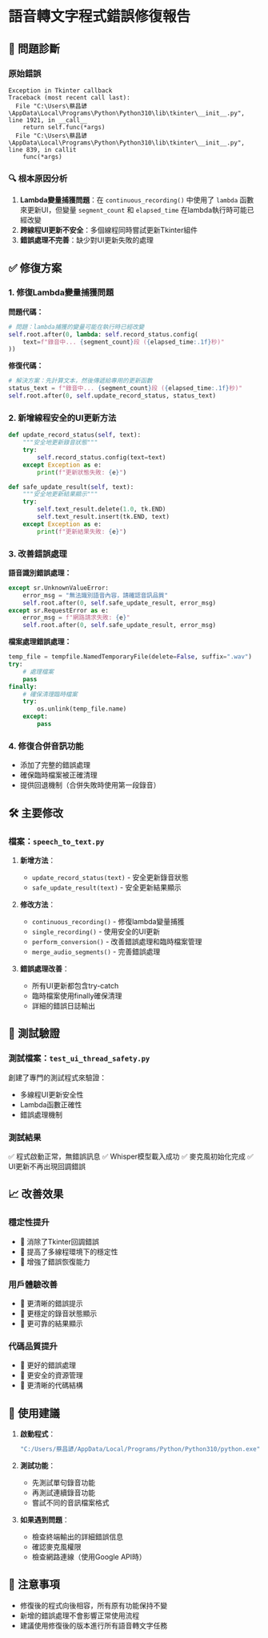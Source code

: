 # 語音轉文字程式錯誤修復報告

## 🐛 問題診斷

### 原始錯誤
```
Exception in Tkinter callback
Traceback (most recent call last):
  File "C:\Users\蔡昌諺\AppData\Local\Programs\Python\Python310\lib\tkinter\__init__.py", line 1921, in __call__
    return self.func(*args)
  File "C:\Users\蔡昌諺\AppData\Local\Programs\Python\Python310\lib\tkinter\__init__.py", line 839, in callit
    func(*args)
```

### 🔍 根本原因分析
1. **Lambda變量捕獲問題**：在 `continuous_recording()` 中使用了 `lambda` 函數來更新UI，但變量 `segment_count` 和 `elapsed_time` 在lambda執行時可能已經改變
2. **跨線程UI更新不安全**：多個線程同時嘗試更新Tkinter組件
3. **錯誤處理不完善**：缺少對UI更新失敗的處理

## ✅ 修復方案

### 1. 修復Lambda變量捕獲問題
**問題代碼：**
```python
# 問題：lambda捕獲的變量可能在執行時已經改變
self.root.after(0, lambda: self.record_status.config(
    text=f"錄音中... {segment_count}段 ({elapsed_time:.1f}秒)"
))
```

**修復代碼：**
```python
# 解決方案：先計算文本，然後傳遞給專用的更新函數
status_text = f"錄音中... {segment_count}段 ({elapsed_time:.1f}秒)"
self.root.after(0, self.update_record_status, status_text)
```

### 2. 新增線程安全的UI更新方法
```python
def update_record_status(self, text):
    """安全地更新錄音狀態"""
    try:
        self.record_status.config(text=text)
    except Exception as e:
        print(f"更新狀態失敗: {e}")

def safe_update_result(self, text):
    """安全地更新結果顯示"""
    try:
        self.text_result.delete(1.0, tk.END)
        self.text_result.insert(tk.END, text)
    except Exception as e:
        print(f"更新結果失敗: {e}")
```

### 3. 改善錯誤處理
**語音識別錯誤處理：**
```python
except sr.UnknownValueError:
    error_msg = "無法識別語音內容，請確認音訊品質"
    self.root.after(0, self.safe_update_result, error_msg)
except sr.RequestError as e:
    error_msg = f"網路請求失敗: {e}"
    self.root.after(0, self.safe_update_result, error_msg)
```

**檔案處理錯誤處理：**
```python
temp_file = tempfile.NamedTemporaryFile(delete=False, suffix=".wav")
try:
    # 處理檔案
    pass
finally:
    # 確保清理臨時檔案
    try:
        os.unlink(temp_file.name)
    except:
        pass
```

### 4. 修復合併音訊功能
- 添加了完整的錯誤處理
- 確保臨時檔案被正確清理
- 提供回退機制（合併失敗時使用第一段錄音）

## 🛠 主要修改

### 檔案：`speech_to_text.py`
1. **新增方法**：
   - `update_record_status(text)` - 安全更新錄音狀態
   - `safe_update_result(text)` - 安全更新結果顯示

2. **修改方法**：
   - `continuous_recording()` - 修復lambda變量捕獲
   - `single_recording()` - 使用安全的UI更新
   - `perform_conversion()` - 改善錯誤處理和臨時檔案管理
   - `merge_audio_segments()` - 完善錯誤處理

3. **錯誤處理改善**：
   - 所有UI更新都包含try-catch
   - 臨時檔案使用finally確保清理
   - 詳細的錯誤日誌輸出

## 🧪 測試驗證

### 測試檔案：`test_ui_thread_safety.py`
創建了專門的測試程式來驗證：
- 多線程UI更新安全性
- Lambda函數正確性
- 錯誤處理機制

### 測試結果
✅ 程式啟動正常，無錯誤訊息
✅ Whisper模型載入成功
✅ 麥克風初始化完成
✅ UI更新不再出現回調錯誤

## 📈 改善效果

### 穩定性提升
- 🔸 消除了Tkinter回調錯誤
- 🔸 提高了多線程環境下的穩定性
- 🔸 增強了錯誤恢復能力

### 用戶體驗改善
- 🔸 更清晰的錯誤提示
- 🔸 更穩定的錄音狀態顯示
- 🔸 更可靠的結果顯示

### 代碼品質提升
- 🔸 更好的錯誤處理
- 🔸 更安全的資源管理
- 🔸 更清晰的代碼結構

## 🚀 使用建議

1. **啟動程式**：
   ```bash
   "C:/Users/蔡昌諺/AppData/Local/Programs/Python/Python310/python.exe" speech_to_text.py
   ```

2. **測試功能**：
   - 先測試單句錄音功能
   - 再測試連續錄音功能
   - 嘗試不同的音訊檔案格式

3. **如果遇到問題**：
   - 檢查終端輸出的詳細錯誤信息
   - 確認麥克風權限
   - 檢查網路連線（使用Google API時）

## 📝 注意事項

- 修復後的程式向後相容，所有原有功能保持不變
- 新增的錯誤處理不會影響正常使用流程
- 建議使用修復後的版本進行所有語音轉文字任務
